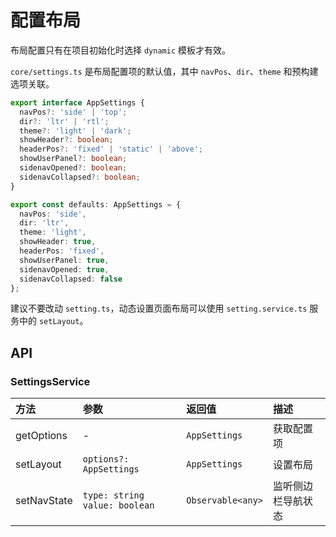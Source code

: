 # 配置布局

布局配置只有在项目初始化时选择 `dynamic` 模板才有效。

`core/settings.ts` 是布局配置项的默认值，其中 `navPos`、`dir`、`theme` 和预构建选项关联。

```typescript
export interface AppSettings {
  navPos?: 'side' | 'top';
  dir?: 'ltr' | 'rtl';
  theme?: 'light' | 'dark';
  showHeader?: boolean;
  headerPos?: 'fixed' | 'static' | 'above';
  showUserPanel?: boolean;
  sidenavOpened?: boolean;
  sidenavCollapsed?: boolean;
}

export const defaults: AppSettings = {
  navPos: 'side',
  dir: 'ltr',
  theme: 'light',
  showHeader: true,
  headerPos: 'fixed',
  showUserPanel: true,
  sidenavOpened: true,
  sidenavCollapsed: false
};
```

建议不要改动 `setting.ts`，动态设置页面布局可以使用 `setting.service.ts` 服务中的 `setLayout`。

## API

### SettingsService

| 方法 | 参数 | 返回值 | 描述 |
| :--- | :--- | :--- | :--- |
| getOptions | - | `AppSettings` | 获取配置项 |
| setLayout | `options?: AppSettings` | `AppSettings` | 设置布局 |
| setNavState | `type: string` `value: boolean` | `Observable<any>` | 监听侧边栏导航状态 |

